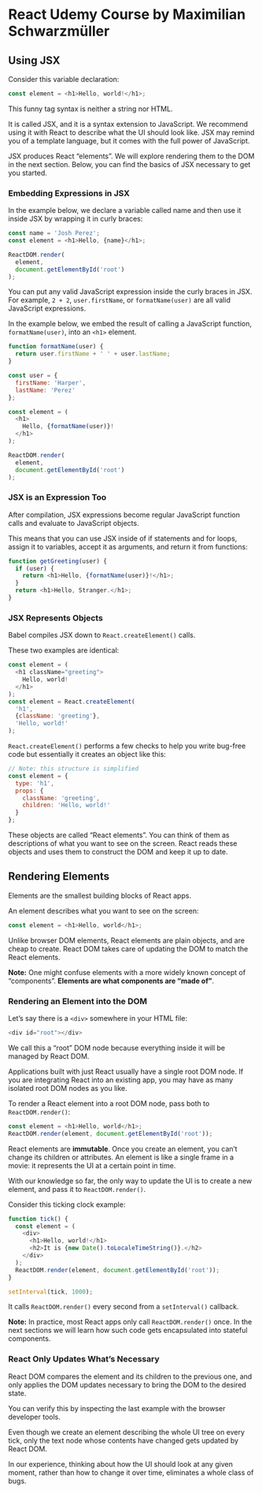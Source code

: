 # React Udemy Course by Maximilian Schwarzmüller

## Using JSX

Consider this variable declaration:

```javascript
const element = <h1>Hello, world!</h1>;
```

This funny tag syntax is neither a string nor HTML.

It is called JSX, and it is a syntax extension to JavaScript. We recommend using it with React to describe what the UI should look like. JSX may remind you of a template language, but it comes with the full power of JavaScript.

JSX produces React “elements”. We will explore rendering them to the DOM in the next section. Below, you can find the basics of JSX necessary to get you started.

### Embedding Expressions in JSX

In the example below, we declare a variable called name and then use it inside JSX by wrapping it in curly braces:

```javascript
const name = 'Josh Perez';
const element = <h1>Hello, {name}</h1>;

ReactDOM.render(
  element,
  document.getElementById('root')
);
```

You can put any valid JavaScript expression inside the curly braces in JSX. For example, ```2 + 2```, ```user.firstName```, or ```formatName(user)``` are all valid JavaScript expressions.

In the example below, we embed the result of calling a JavaScript function, ```formatName(user)```, into an ```<h1>``` element.

```javascript
function formatName(user) {
  return user.firstName + ' ' + user.lastName;
}

const user = {
  firstName: 'Harper',
  lastName: 'Perez'
};

const element = (
  <h1>
    Hello, {formatName(user)}!
  </h1>
);

ReactDOM.render(
  element,
  document.getElementById('root')
);
```

### JSX is an Expression Too

After compilation, JSX expressions become regular JavaScript function calls and evaluate to JavaScript objects.

This means that you can use JSX inside of if statements and for loops, assign it to variables, accept it as arguments, and return it from functions:

```javascript
function getGreeting(user) {
  if (user) {
    return <h1>Hello, {formatName(user)}!</h1>;
  }
  return <h1>Hello, Stranger.</h1>;
}
```

### JSX Represents Objects

Babel compiles JSX down to ```React.createElement()``` calls.

These two examples are identical:

```javascript
const element = (
  <h1 className="greeting">
    Hello, world!
  </h1>
);
const element = React.createElement(
  'h1',
  {className: 'greeting'},
  'Hello, world!'
);
```

```React.createElement()``` performs a few checks to help you write bug-free code but essentially it creates an object like this:

```javascript
// Note: this structure is simplified
const element = {
  type: 'h1',
  props: {
    className: 'greeting',
    children: 'Hello, world!'
  }
};
```

These objects are called “React elements”. You can think of them as descriptions of what you want to see on the screen. React reads these objects and uses them to construct the DOM and keep it up to date.

## Rendering Elements

Elements are the smallest building blocks of React apps.

An element describes what you want to see on the screen:

```javascript
const element = <h1>Hello, world</h1>;
```

Unlike browser DOM elements, React elements are plain objects, and are cheap to create. React DOM takes care of updating the DOM to match the React elements.

**Note:**
One might confuse elements with a more widely known concept of “components”. **Elements are what components are “made of”**.

### Rendering an Element into the DOM

Let’s say there is a ```<div>``` somewhere in your HTML file:

```javascript
<div id="root"></div>
```

We call this a “root” DOM node because everything inside it will be managed by React DOM.

Applications built with just React usually have a single root DOM node. If you are integrating React into an existing app, you may have as many isolated root DOM nodes as you like.

To render a React element into a root DOM node, pass both to ```ReactDOM.render()```:

```javascript
const element = <h1>Hello, world</h1>;
ReactDOM.render(element, document.getElementById('root'));
```

React elements are **immutable**. Once you create an element, you can’t change its children or attributes. An element is like a single frame in a movie: it represents the UI at a certain point in time.

With our knowledge so far, the only way to update the UI is to create a new element, and pass it to ```ReactDOM.render()```.

Consider this ticking clock example:

```javascript
function tick() {
  const element = (
    <div>
      <h1>Hello, world!</h1>
      <h2>It is {new Date().toLocaleTimeString()}.</h2>
    </div>
  );
  ReactDOM.render(element, document.getElementById('root'));
}

setInterval(tick, 1000);
```

It calls ```ReactDOM.render()``` every second from a ```setInterval()``` callback.

**Note:**
In practice, most React apps only call ```ReactDOM.render()``` once. In the next sections we will learn how such code gets encapsulated into stateful components.

### React Only Updates What’s Necessary

React DOM compares the element and its children to the previous one, and only applies the DOM updates necessary to bring the DOM to the desired state.

You can verify this by inspecting the last example with the browser developer tools.

Even though we create an element describing the whole UI tree on every tick, only the text node whose contents have changed gets updated by React DOM.

In our experience, thinking about how the UI should look at any given moment, rather than how to change it over time, eliminates a whole class of bugs.
